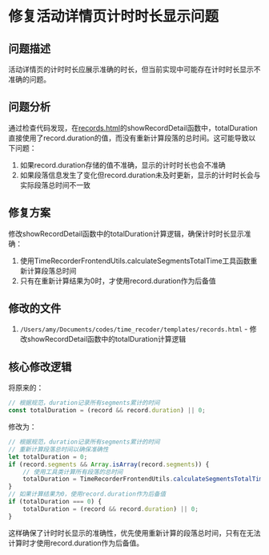 # 修复活动详情页计时时长显示问题

## 问题描述
活动详情页的计时时长应展示准确的时长，但当前实现中可能存在计时时长显示不准确的问题。

## 问题分析
通过检查代码发现，在[records.html](file:///Users/amy/Documents/codes/time_recoder/templates/records.html)的showRecordDetail函数中，totalDuration直接使用了record.duration的值，而没有重新计算段落的总时间。这可能导致以下问题：
1. 如果record.duration存储的值不准确，显示的计时时长也会不准确
2. 如果段落信息发生了变化但record.duration未及时更新，显示的计时时长会与实际段落总时间不一致

## 修复方案
修改showRecordDetail函数中的totalDuration计算逻辑，确保计时时长显示准确：
1. 使用TimeRecorderFrontendUtils.calculateSegmentsTotalTime工具函数重新计算段落总时间
2. 只有在重新计算结果为0时，才使用record.duration作为后备值

## 修改的文件
1. `/Users/amy/Documents/codes/time_recoder/templates/records.html` - 修改showRecordDetail函数中的totalDuration计算逻辑

## 核心修改逻辑
将原来的：
```javascript
// 根据规范，duration记录所有segments累计的时间
const totalDuration = (record && record.duration) || 0;
```

修改为：
```javascript
// 根据规范，duration记录所有segments累计的时间
// 重新计算段落总时间以确保准确性
let totalDuration = 0;
if (record.segments && Array.isArray(record.segments)) {
    // 使用工具类计算所有段落的总时间
    totalDuration = TimeRecorderFrontendUtils.calculateSegmentsTotalTime(record.segments);
}
// 如果计算结果为0，使用record.duration作为后备值
if (totalDuration === 0) {
    totalDuration = (record && record.duration) || 0;
}
```

这样确保了计时时长显示的准确性，优先使用重新计算的段落总时间，只有在无法计算时才使用record.duration作为后备值。